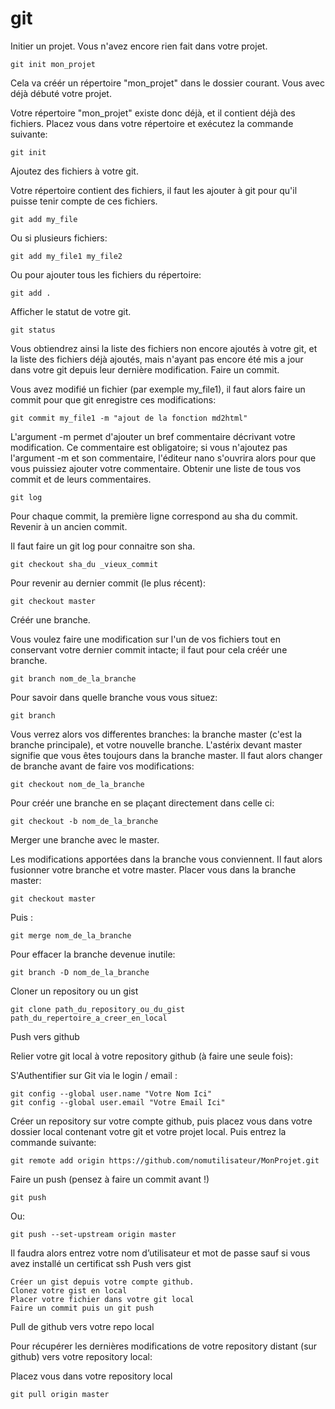 # git

Initier un projet.
Vous n'avez encore rien fait dans votre projet.

    git init mon_projet

Cela va créér un répertoire "mon_projet" dans le dossier courant.
Vous avec déjà débuté votre projet.

Votre répertoire "mon_projet" existe donc déjà, et il contient déjà des fichiers. Placez vous dans votre répertoire et exécutez la commande suivante:

    git init

Ajoutez des fichiers à votre git.

Votre répertoire contient des fichiers, il faut les ajouter à git pour qu'il puisse tenir compte de ces fichiers.

    git add my_file

Ou si plusieurs fichiers:

    git add my_file1 my_file2

Ou pour ajouter tous les fichiers du répertoire:

    git add .

Afficher le statut de votre git.

    git status

Vous obtiendrez ainsi la liste des fichiers non encore ajoutés à votre git, et la liste des fichiers déjà ajoutés, mais n'ayant pas encore été mis a jour dans votre git depuis leur dernière modification.
Faire un commit.

Vous avez modifié un fichier (par exemple my_file1), il faut alors faire un commit pour que git enregistre ces modifications:

    git commit my_file1 -m "ajout de la fonction md2html"

L'argument -m permet d'ajouter un bref commentaire décrivant votre modification. Ce commentaire est obligatoire; si vous n'ajoutez pas l'argument -m et son commentaire, l'éditeur nano s'ouvrira alors pour que vous puissiez ajouter votre commentaire.
Obtenir une liste de tous vos commit et de leurs commentaires.

    git log

Pour chaque commit, la première ligne correspond au sha du commit.
Revenir à un ancien commit.

Il faut faire un git log pour connaitre son sha.

    git checkout sha_du _vieux_commit

Pour revenir au dernier commit (le plus récent):

    git checkout master

Créér une branche.

Vous voulez faire une modification sur l'un de vos fichiers tout en conservant votre dernier commit intacte; il faut pour cela créér une branche.

    git branch nom_de_la_branche

Pour savoir dans quelle branche vous vous situez:

    git branch

Vous verrez alors vos differentes branches: la branche master (c'est la branche principale), et votre nouvelle branche. L'astérix devant master signifie que vous êtes toujours dans la branche master. Il faut alors changer de branche avant de faire vos modifications:

    git checkout nom_de_la_branche

Pour créér une branche en se plaçant directement dans celle ci:

    git checkout -b nom_de_la_branche

Merger une branche avec le master.

Les modifications apportées dans la branche vous conviennent. Il faut alors fusionner votre branche et votre master. Placer vous dans la branche master:

    git checkout master

Puis :

    git merge nom_de_la_branche

Pour effacer la branche devenue inutile:

    git branch -D nom_de_la_branche

Cloner un repository ou un gist

    git clone path_du_repository_ou_du_gist path_du_repertoire_a_creer_en_local

Push vers github

Relier votre git local à votre repository github (à faire une seule fois):

S'Authentifier sur Git via le login / email : 

    git config --global user.name "Votre Nom Ici"
    git config --global user.email "Votre Email Ici"

Créer un repository sur votre compte github, puis placez vous dans votre dossier local contenant votre git et votre projet local. Puis entrez la commande suivante:

    git remote add origin https://github.com/nomutilisateur/MonProjet.git

Faire un push (pensez à faire un commit avant !)

    git push

Ou:

    git push --set-upstream origin master

Il faudra alors entrez votre nom d’utilisateur et mot de passe sauf si vous avez installé un certificat ssh
Push vers gist

    Créer un gist depuis votre compte github.
    Clonez votre gist en local
    Placer votre fichier dans votre git local
    Faire un commit puis un git push

Pull de github vers votre repo local

Pour récupérer les dernières modifications de votre repository distant (sur github) vers votre repository local:

Placez vous dans votre repository local

    git pull origin master
